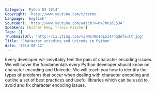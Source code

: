 ```yaml
---
Category: 'PyCon US 2014'
Copyright: 'http://www.youtube.com/t/terms'
Language: 'English'
SourceUrl: 'http://www.youtube.com/watch?v=Mx70n1dL534'
Speakers: [Esther Nam, Travis Fischer]
Tags: []
ThumbnailUrl: 'http://i1.ytimg.com/vi/Mx70n1dL534/hqdefault.jpg'
Title: 'Character encoding and Unicode in Python'
date: '2014-04-12'
---
```

Every developer will inevitably feel the pain of character encoding issues. We will cover the fundamentals every Python developer should know on character encoding and Unicode. We will teach you how to identify the types of problems that occur when dealing with character encoding and outline a set of best practices and useful libraries which can be used to avoid and fix character encoding issues.
